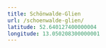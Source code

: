 ```yaml
---
title: Schönwalde-Glien
url: /schoenwalde-glien/
latitude: 52.640127400000004
longitude: 13.050208300000001
---
```

